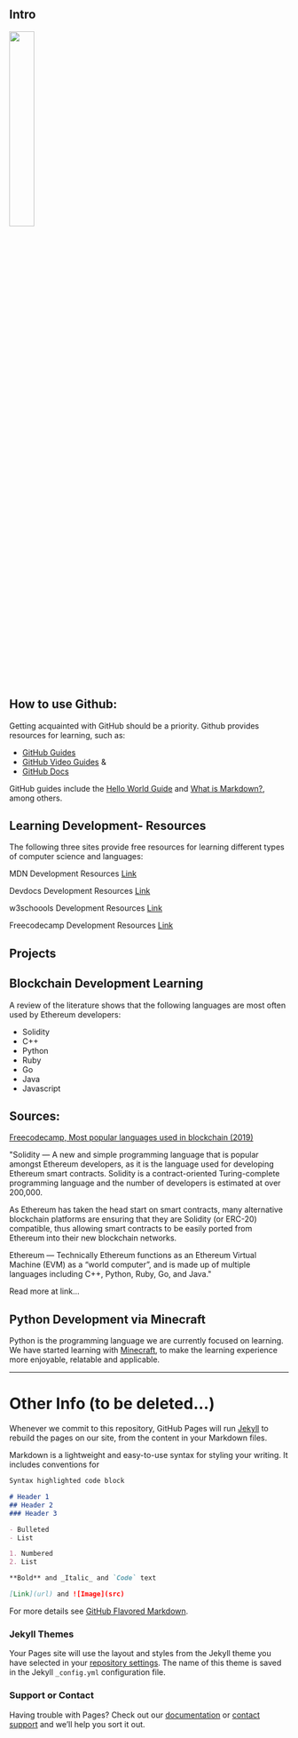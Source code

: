   
## Intro

<img width=30% src="https://miro.medium.com/max/1240/1*dQb7Yc4jjfePaO2xnLDQyQ.jpeg">


## How to use Github:

Getting acquainted with GitHub should be a priority. Github provides resources for learning, such as:

- [GitHub Guides](https://guides.github.com/)
- [GitHub Video Guides](youtube.com/githubguides) &
- [GitHub Docs](https://docs.github.com/en)

GitHub guides include the [Hello World Guide](https://guides.github.com/activities/hello-world/) and [What is Markdown?](https://guides.github.com/features/mastering-markdown/), among others.

## Learning Development- Resources

The following three sites provide free resources for learning different types of computer science and languages:

MDN Development Resources [Link](https://developer.mozilla.org/en-US/)

Devdocs Development Resources [Link](https://devdocs.io/)

w3schoools Development Resources [Link](https://https://www.w3schools.com/)

Freecodecamp Development Resources [Link](https://www.freecodecamp.org/)

## Projects 

## Blockchain Development Learning

A review of the literature shows that the following languages are most often used by Ethereum developers:
- Solidity
- C++
- Python
- Ruby
- Go
- Java
- Javascript

## Sources: 

[Freecodecamp, Most popular languages used in blockchain (2019)](https://www.freecodecamp.org/news/the-most-popular-programming-languages-used-in-blockchain-development-5133a0a207dc/)

"Solidity — A new and simple programming language that is popular amongst Ethereum developers, as it is the language used for developing Ethereum smart contracts. Solidity is a contract-oriented Turing-complete programming language and the number of developers is estimated at over 200,000.

As Ethereum has taken the head start on smart contracts, many alternative blockchain platforms are ensuring that they are Solidity (or ERC-20) compatible, thus allowing smart contracts to be easily ported from Ethereum into their new blockchain networks.

Ethereum — Technically Ethereum functions as an Ethereum Virtual Machine (EVM) as a “world computer”, and is made up of multiple languages including C++, Python, Ruby, Go, and Java."

Read more at link...

## Python Development via Minecraft

Python is the programming language we are currently focused on learning. We have started learning with [Minecraft](https://emnafta.github.io/minecraft-python/), to make the learning experience more enjoyable, relatable and applicable.

---

Other Info (to be deleted...)
==

Whenever we commit to this repository, GitHub Pages will run [Jekyll](https://jekyllrb.com/) to rebuild the pages on our site, from the content in your Markdown files.

Markdown is a lightweight and easy-to-use syntax for styling your writing. It includes conventions for

```markdown
Syntax highlighted code block

# Header 1
## Header 2
### Header 3

- Bulleted
- List

1. Numbered
2. List

**Bold** and _Italic_ and `Code` text

[Link](url) and ![Image](src)
```

For more details see [GitHub Flavored Markdown](https://guides.github.com/features/mastering-markdown/).

### Jekyll Themes

Your Pages site will use the layout and styles from the Jekyll theme you have selected in your [repository settings](https://github.com/emnafta/dev/settings). The name of this theme is saved in the Jekyll `_config.yml` configuration file.

### Support or Contact

Having trouble with Pages? Check out our [documentation](https://docs.github.com/categories/github-pages-basics/) or [contact support](https://github.com/contact) and we’ll help you sort it out.
